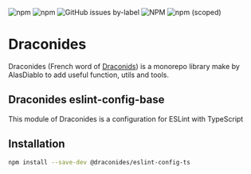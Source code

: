 ![npm](https://img.shields.io/npm/dw/@draconides/eslint-config-base)
![npm](https://img.shields.io/npm/dt/@draconides/eslint-config-base)
![GitHub issues by-label](https://img.shields.io/github/issues/AlasDiablo/draconides/@draconides/eslint-config-base)
![NPM](https://img.shields.io/npm/l/@draconides/eslint-config-base?color=%234c1)
![npm (scoped)](https://img.shields.io/npm/v/@draconides/eslint-config-base)

# Draconides

Draconides (French word of [Draconids](https://en.wikipedia.org/wiki/Draconids)) is a monorepo library make by AlasDiablo to add useful function, utils and tools.

## Draconides eslint-config-base

This module of Draconides is a configuration for ESLint with TypeScript

## Installation

```bash
npm install --save-dev @draconides/eslint-config-ts
```

